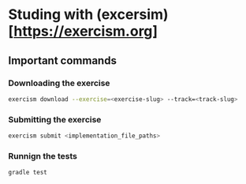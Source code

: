 # Studing with (excersim)[https://exercism.org]

## Important commands

### Downloading the exercise

```bash
exercism download --exercise=<exercise-slug> --track=<track-slug>
```

### Submitting the exercise

```bash
exercism submit <implementation_file_paths>
```

### Runnign the tests

```bash
gradle test
```
